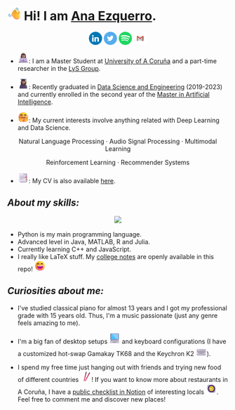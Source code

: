 # <img class=" lazyloaded" src="emojis\Waving Hand.png" width="31" height="31"> **Hi! I am [Ana Ezquerro](https://anaezquerro.github.io).**  

<p align="center">
<a href='https://www.linkedin.com/in/anaezquerro01'><img alt="linkedin" src="svg/linkedin.svg" height='30px'/></a>
<a href='https://twitter.com/anaezquerro_/'><img alt="twitter" src="svg/twitter.svg" height='30px'/></a>
<a href="https://open.spotify.com/user/dy9u4ii1rujscosqiyvg8jh8j?si=a5032b6c825d49cc">
<img src="svg/spotify.svg" height="30px"></a>
<a href="mailto:anaezquerro0701@gmail.com">
<img src="svg/gmail.svg" height="30px"></a>
</p>


- <img class="lazyloaded" src="emojis\Woman Technologist Medium Skin Tone.png" width="25" height="25">: I am a Master Student at [University of A Coruña](https://www.udc.es/) and a part-time researcher in the [LyS Group](https://www.grupolys.org/).

- <img class="lazyloaded" src="emojis\Woman Student Medium Skin Tone.png" width="25" height="25">: Recently graduated in [Data Science and Engineering](https://estudos.udc.es/en/study/detail/614g02v01) (2019-2023) and currently enrolled in the second year of the [Master in Artificial Intelligence](https://mia.udc.es/).
- <img class="lazyloaded" src="emojis\Smiling Face with Open Hands.png" width="25" height="25">: My current interests involve anything related with Deep Learning and Data Science. 

<p align="center">Natural Language Processing · Audio Signal Processing · Multimodal Learning</p>
<p align="center">Reinforcement Learning · Recommender Systems</p>

- <img class="lazyloaded" src="emojis\Bookmark Tabs.png" width="25" height="25">: My CV is also available [here](https://anaezquerro.github.io/certificates/resume.pdf).

## _About my skills:_



<p align="center">
<img src="https://github-readme-stats.vercel.app/api/top-langs/?username=anaezquerro&theme=tokyonight">
</p>



- Python is my main programming language.
- Advanced level in Java, MATLAB, R and Julia.
- Currently learning C++ and JavaScript. 
- I really like LaTeX stuff. My [college notes](notes/) are openly available in this repo! <img class="lazyloaded" src="emojis\Grinning Face with Smiling Eyes.png" width="25" height="25"> 



## _Curiosities about me:_

- I've studied classical piano for almost 13 years and I got my professional grade with 15 years old. Thus, I'm a music passionate (just any genre feels amazing to me).

- I'm a big fan of desktop setups <img class="lazyloaded" src="emojis\Laptop.png" width="25" height="25"> and keyboard configurations (I have a customized hot-swap Gamakay TK68 and the Keychron K2 <img class="lazyloaded" src="emojis\Keyboard.png" width="25" height="25">).

- I spend my free time just hanging out with friends and trying new food of different countries <img class="lazyloaded" src="emojis\Chopsticks.png" width="25" height="25">! If you want to know more about restaurants in A Coruña, I have a [public checklist in Notion](https://www.notion.so/Restaurantes-925d5a91e5424a2c93f77faf54e891fa) of interesting locals <img class="lazyloaded" src="emojis\Shallow Pan of Food.png" width="25" height="25">. Feel free to comment me and discover new places!


